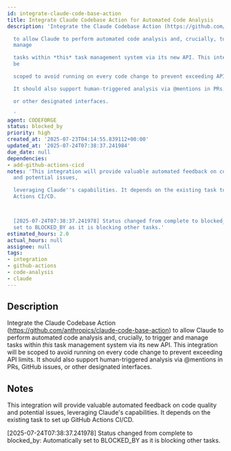 ```yaml
---
id: integrate-claude-code-base-action
title: Integrate Claude Codebase Action for Automated Code Analysis
description: 'Integrate the Claude Codebase Action (https://github.com/anthropics/claude-code-base-action)

  to allow Claude to perform automated code analysis and, crucially, to trigger and
  manage

  tasks within *this* task management system via its new API. This integration will
  be

  scoped to avoid running on every code change to prevent exceeding API limits.

  It should also support human-triggered analysis via @mentions in PRs, GitHub issues,

  or other designated interfaces.

  '
agent: CODEFORGE
status: blocked_by
priority: high
created_at: '2025-07-23T04:14:55.839112+00:00'
updated_at: '2025-07-24T07:38:37.241984'
due_date: null
dependencies:
- add-github-actions-cicd
notes: 'This integration will provide valuable automated feedback on code quality
  and potential issues,

  leveraging Claude''s capabilities. It depends on the existing task to set up GitHub
  Actions CI/CD.



  [2025-07-24T07:38:37.241978] Status changed from complete to blocked_by: Automatically
  set to BLOCKED_BY as it is blocking other tasks.'
estimated_hours: 2.0
actual_hours: null
assignee: null
tags:
- integration
- github-actions
- code-analysis
- claude
---
```


## Description

Integrate the Claude Codebase Action (https://github.com/anthropics/claude-code-base-action)
to allow Claude to perform automated code analysis and, crucially, to trigger and manage
tasks within *this* task management system via its new API. This integration will be
scoped to avoid running on every code change to prevent exceeding API limits.
It should also support human-triggered analysis via @mentions in PRs, GitHub issues,
or other designated interfaces.


## Notes

This integration will provide valuable automated feedback on code quality and potential issues,
leveraging Claude's capabilities. It depends on the existing task to set up GitHub Actions CI/CD.


[2025-07-24T07:38:37.241978] Status changed from complete to blocked_by: Automatically set to BLOCKED_BY as it is blocking other tasks.

